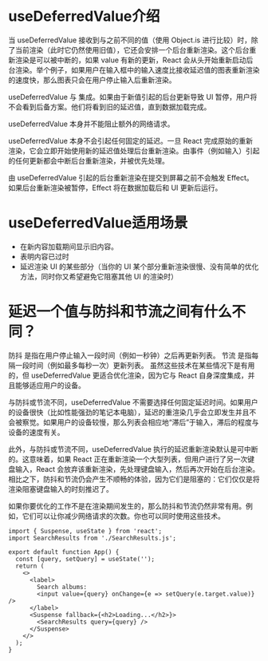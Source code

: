 # useDeferredValue介绍
当 useDeferredValue 接收到与之前不同的值（使用 Object.is 进行比较）时，除了当前渲染（此时它仍然使用旧值），它还会安排一个后台重新渲染。这个后台重新渲染是可以被中断的，如果 value 有新的更新，React 会从头开始重新启动后台渲染。举个例子，如果用户在输入框中的输入速度比接收延迟值的图表重新渲染的速度快，那么图表只会在用户停止输入后重新渲染。

useDeferredValue 与 <Suspense> 集成。如果由于新值引起的后台更新导致 UI 暂停，用户将不会看到后备方案。他们将看到旧的延迟值，直到数据加载完成。

useDeferredValue 本身并不能阻止额外的网络请求。

useDeferredValue 本身不会引起任何固定的延迟。一旦 React 完成原始的重新渲染，它会立即开始使用新的延迟值处理后台重新渲染。由事件（例如输入）引起的任何更新都会中断后台重新渲染，并被优先处理。

由 useDeferredValue 引起的后台重新渲染在提交到屏幕之前不会触发 Effect。如果后台重新渲染被暂停，Effect 将在数据加载后和 UI 更新后运行。

# useDeferredValue适用场景
- 在新内容加载期间显示旧内容。
- 表明内容已过时
- 延迟渲染 UI 的某些部分（当你的 UI 某个部分重新渲染很慢、没有简单的优化方法，同时你又希望避免它阻塞其他 UI 的渲染时）


# 延迟一个值与防抖和节流之间有什么不同？

防抖 是指在用户停止输入一段时间（例如一秒钟）之后再更新列表。
节流 是指每隔一段时间（例如最多每秒一次）更新列表。
虽然这些技术在某些情况下是有用的，但 useDeferredValue 更适合优化渲染，因为它与 React 自身深度集成，并且能够适应用户的设备。

与防抖或节流不同，useDeferredValue 不需要选择任何固定延迟时间。如果用户的设备很快（比如性能强劲的笔记本电脑），延迟的重渲染几乎会立即发生并且不会被察觉。如果用户的设备较慢，那么列表会相应地“滞后”于输入，滞后的程度与设备的速度有关。

此外，与防抖或节流不同，useDeferredValue 执行的延迟重新渲染默认是可中断的。这意味着，如果 React 正在重新渲染一个大型列表，但用户进行了另一次键盘输入，React 会放弃该重新渲染，先处理键盘输入，然后再次开始在后台渲染。相比之下，防抖和节流仍会产生不顺畅的体验，因为它们是阻塞的：它们仅仅是将渲染阻塞键盘输入的时刻推迟了。

如果你要优化的工作不是在渲染期间发生的，那么防抖和节流仍然非常有用。例如，它们可以让你减少网络请求的次数。你也可以同时使用这些技术。


```
import { Suspense, useState } from 'react';
import SearchResults from './SearchResults.js';

export default function App() {
  const [query, setQuery] = useState('');
  return (
    <>
      <label>
        Search albums:
        <input value={query} onChange={e => setQuery(e.target.value)} />
      </label>
      <Suspense fallback={<h2>Loading...</h2>}>
        <SearchResults query={query} />
      </Suspense>
    </>
  );
}

```